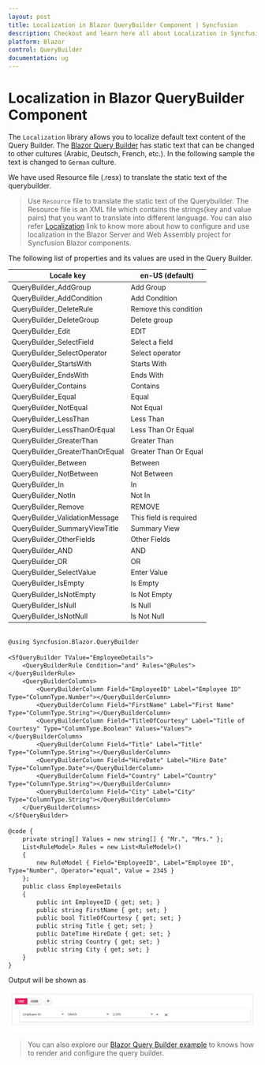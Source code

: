 ```yaml
---
layout: post
title: Localization in Blazor QueryBuilder Component | Syncfusion
description: Checkout and learn here all about Localization in Syncfusion Blazor QueryBuilder component and more.
platform: Blazor
control: QueryBuilder
documentation: ug
---
```


# Localization in Blazor QueryBuilder Component

The `Localization` library allows you to localize default text content of the Query Builder. The [Blazor Query Builder](https://www.syncfusion.com/blazor-components/blazor-query-builder) has static text that can be changed to other cultures (Arabic, Deutsch, French, etc.). In the following sample the text is changed to `German` culture.

We have used Resource file (.resx) to translate the static text of the querybuilder.

> Use `Resource` file to translate the static text of the Querybuilder. The Resource file is an XML file which contains the strings(key and value pairs) that you want to translate into different language. You can also refer [Localization](https://blazor.syncfusion.com/documentation/common/localization/#how-to-enable-localization-in-blazor-application) link to know more about how to configure and use localization in the Blazor Server and Web Assembly project for Syncfusion Blazor components.

The following list of properties and its values are used in the Query Builder.

| Locale key | en-US (default) |
| ------------ | ----------------------- |
| QueryBuilder_AddGroup  | Add Group |
| QueryBuilder_AddCondition  | Add Condition |
| QueryBuilder_DeleteRule | Remove this condition |
| QueryBuilder_DeleteGroup | Delete group |
| QueryBuilder_Edit | EDIT |
| QueryBuilder_SelectField | Select a field |
| QueryBuilder_SelectOperator | Select operator |
| QueryBuilder_StartsWith | Starts With|
| QueryBuilder_EndsWith | Ends With |
| QueryBuilder_Contains | Contains |
| QueryBuilder_Equal | Equal |
| QueryBuilder_NotEqual | Not Equal |
| QueryBuilder_LessThan | Less Than |
| QueryBuilder_LessThanOrEqual | Less Than Or Equal |
| QueryBuilder_GreaterThan | Greater Than |
| QueryBuilder_GreaterThanOrEqual | Greater Than Or Equal |
| QueryBuilder_Between | Between |
| QueryBuilder_NotBetween | Not Between|
| QueryBuilder_In | In |
| QueryBuilder_NotIn | Not In |
| QueryBuilder_Remove | REMOVE |
| QueryBuilder_ValidationMessage | This field is required |
| QueryBuilder_SummaryViewTitle | Summary View |
| QueryBuilder_OtherFields | Other Fields |
| QueryBuilder_AND | AND |
| QueryBuilder_OR | OR |
| QueryBuilder_SelectValue | Enter Value |
| QueryBuilder_IsEmpty | Is Empty |
| QueryBuilder_IsNotEmpty | Is Not Empty |
| QueryBuilder_IsNull | Is Null |
| QueryBuilder_IsNotNull | Is Not Null |

```cshtml

@using Syncfusion.Blazor.QueryBuilder

<SfQueryBuilder TValue="EmployeeDetails">
    <QueryBuilderRule Condition="and" Rules="@Rules"></QueryBuilderRule>
    <QueryBuilderColumns>
        <QueryBuilderColumn Field="EmployeeID" Label="Employee ID" Type="ColumnType.Number"></QueryBuilderColumn>
        <QueryBuilderColumn Field="FirstName" Label="First Name" Type="ColumnType.String"></QueryBuilderColumn>
        <QueryBuilderColumn Field="TitleOfCourtesy" Label="Title of Courtesy" Type="ColumnType.Boolean" Values="Values"></QueryBuilderColumn>
        <QueryBuilderColumn Field="Title" Label="Title" Type="ColumnType.String"></QueryBuilderColumn>
        <QueryBuilderColumn Field="HireDate" Label="Hire Date" Type="ColumnType.Date"></QueryBuilderColumn>
        <QueryBuilderColumn Field="Country" Label="Country" Type="ColumnType.String"></QueryBuilderColumn>
        <QueryBuilderColumn Field="City" Label="City" Type="ColumnType.String"></QueryBuilderColumn>
    </QueryBuilderColumns>
</SfQueryBuilder>

@code {
    private string[] Values = new string[] { "Mr.", "Mrs." };
    List<RuleModel> Rules = new List<RuleModel>()
    {
        new RuleModel { Field="EmployeeID", Label="Employee ID", Type="Number", Operator="equal", Value = 2345 }
    };
    public class EmployeeDetails
    {
        public int EmployeeID { get; set; }
        public string FirstName { get; set; }
        public bool TitleOfCourtesy { get; set; }
        public string Title { get; set; }
        public DateTime HireDate { get; set; }
        public string Country { get; set; }
        public string City { get; set; }
    }
}

```

Output will be shown as

![Localization in Blazor QueryBuilder](./images/blazor-querybuilder-localization.png)

> You can also explore our [Blazor Query Builder example](https://blazor.syncfusion.com/demos/query-builder/default-functionalities?theme=bootstrap4) to knows how to render and configure the query builder.